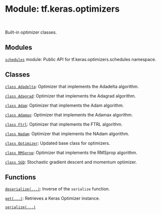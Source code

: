 <div itemscope itemtype="http://developers.google.com/ReferenceObject">
<meta itemprop="name" content="tf.keras.optimizers" />
<meta itemprop="path" content="Stable" />
</div>

# Module: tf.keras.optimizers


<table class="tfo-notebook-buttons tfo-api" align="left">
</table>



Built-in optimizer classes.



## Modules

[`schedules`](../../tf/keras/optimizers/schedules.md) module: Public API for tf.keras.optimizers.schedules namespace.

## Classes

[`class Adadelta`](../../tf/keras/optimizers/Adadelta.md): Optimizer that implements the Adadelta algorithm.

[`class Adagrad`](../../tf/keras/optimizers/Adagrad.md): Optimizer that implements the Adagrad algorithm.

[`class Adam`](../../tf/keras/optimizers/Adam.md): Optimizer that implements the Adam algorithm.

[`class Adamax`](../../tf/keras/optimizers/Adamax.md): Optimizer that implements the Adamax algorithm.

[`class Ftrl`](../../tf/keras/optimizers/Ftrl.md): Optimizer that implements the FTRL algorithm.

[`class Nadam`](../../tf/keras/optimizers/Nadam.md): Optimizer that implements the NAdam algorithm.

[`class Optimizer`](../../tf/keras/optimizers/Optimizer.md): Updated base class for optimizers.

[`class RMSprop`](../../tf/keras/optimizers/RMSprop.md): Optimizer that implements the RMSprop algorithm.

[`class SGD`](../../tf/keras/optimizers/SGD.md): Stochastic gradient descent and momentum optimizer.

## Functions

[`deserialize(...)`](../../tf/keras/optimizers/deserialize.md): Inverse of the `serialize` function.

[`get(...)`](../../tf/keras/optimizers/get.md): Retrieves a Keras Optimizer instance.

[`serialize(...)`](../../tf/keras/optimizers/serialize.md)

